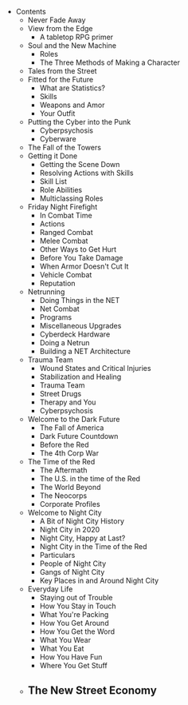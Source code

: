 - Contents
	- Never Fade Away
	- View from the Edge
		- A tabletop RPG primer
	- Soul and the New Machine
		- Roles
		- The Three Methods of Making a Character
	- Tales from the Street
	- Fitted for the Future
		- What are Statistics?
		- Skills
		- Weapons and Amor
		- Your Outfit
	- Putting the Cyber into the Punk
		- Cyberpsychosis
		- Cyberware
	- The Fall of the Towers
	- Getting it Done
		- Getting the Scene Down
		- Resolving Actions with Skills
		- Skill List
		- Role Abilities
		- Multiclassing Roles
	- Friday Night Firefight
		- In Combat Time
		- Actions
		- Ranged Combat
		- Melee Combat
		- Other Ways to Get Hurt
		- Before You Take Damage
		- When Armor Doesn't Cut It
		- Vehicle Combat
		- Reputation
	- Netrunning
		- Doing Things in the NET
		- Net Combat
		- Programs
		- Miscellaneous Upgrades
		- Cyberdeck Hardware
		- Doing a Netrun
		- Building a NET Architecture
	- Trauma Team
		- Wound States and Critical Injuries
		- Stabilization and Healing
		- Trauma Team
		- Street Drugs
		- Therapy and You
		- Cyberpsychosis
	- Welcome to the Dark Future
		- The Fall of America
		- Dark Future Countdown
		- Before the Red
		- The 4th Corp War
	- The Time of the Red
		- The Aftermath
		- The U.S. in the time of the Red
		- The World Beyond
		- The Neocorps
		- Corporate Profiles
	- Welcome to Night City
		- A Bit of Night City History
		- Night City in 2020
		- Night City, Happy at Last?
		- Night City in the Time of the Red
		- Particulars
		- People of Night City
		- Gangs of Night City
		- Key Places in and Around Night City
	- Everyday Life
		- Staying out of Trouble
		- How You Stay in Touch
		- What You're Packing
		- How You Get Around
		- How You Get the Word
		- What You Wear
		- What You Eat
		- How You Have Fun
		- Where You Get Stuff
	- The New Street Economy
		-